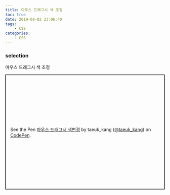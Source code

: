 ```yaml
---
title: 마우스 드래그시 색 조정
toc: true
date: 2019-08-02 23:06:40
tags:
    - CSS
categories:
    - CSS
---
```


<h3 id="selection">selection</h3>
<p>마우스 드래그시 색 조정</p>

<p class="codepen" data-height="365" data-theme-id="0" data-default-tab="css,result" data-user="taeuk_kang" data-slug-hash="3438342be66c13ac574bf728db428940" data-editable="true" style="height: 365px; box-sizing: border-box; display: flex; align-items: center; justify-content: center; border: 2px solid; margin: 1em 0; padding: 1em;" data-pen-title="마우스 드래그시 색변경">
  <span>See the Pen <a href="https://codepen.io/taeuk_kang/pen/3438342be66c13ac574bf728db428940/">
  마우스 드래그시 색변경</a> by taeuk_kang (<a href="https://codepen.io/taeuk_kang">@taeuk_kang</a>)
  on <a href="https://codepen.io">CodePen</a>.</span>
</p>
<script async src="https://static.codepen.io/assets/embed/ei.js"></script>
